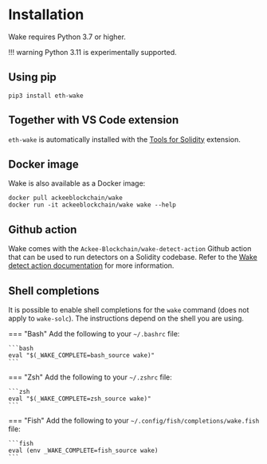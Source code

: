 # Installation
Wake requires Python 3.7 or higher.

!!! warning
    Python 3.11 is experimentally supported.

## Using pip

```shell
pip3 install eth-wake
```

## Together with VS Code extension

`eth-wake` is automatically installed with the [Tools for Solidity](https://marketplace.visualstudio.com/items?itemName=AckeeBlockchain.tools-for-solidity) extension.

## Docker image

Wake is also available as a Docker image:

```shell
docker pull ackeeblockchain/wake
docker run -it ackeeblockchain/wake wake --help
```

## Github action

Wake comes with the `Ackee-Blockchain/wake-detect-action` Github action that can be used to run detectors on a Solidity codebase.
Refer to the [Wake detect action documentation](https://github.com/marketplace/actions/wake-detect) for more information.

## Shell completions

It is possible to enable shell completions for the `wake` command (does not apply to `wake-solc`).
The instructions depend on the shell you are using.

=== "Bash"
    Add the following to your `~/.bashrc` file:

    ```bash
    eval "$(_WAKE_COMPLETE=bash_source wake)"
    ```

=== "Zsh"
    Add the following to your `~/.zshrc` file:

    ```zsh
    eval "$(_WAKE_COMPLETE=zsh_source wake)"
    ```

=== "Fish"
    Add the following to your `~/.config/fish/completions/wake.fish` file:

    ```fish
    eval (env _WAKE_COMPLETE=fish_source wake)
    ```